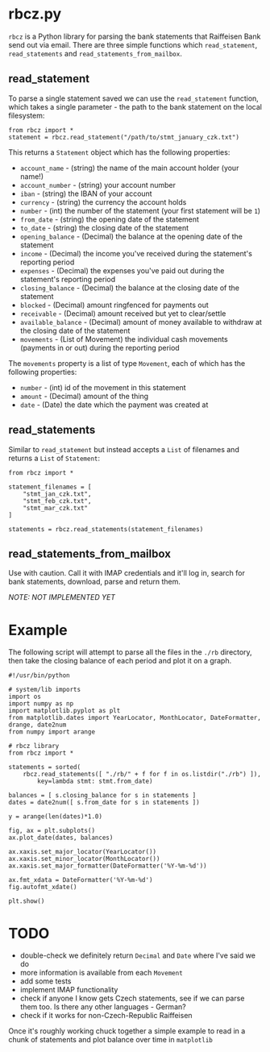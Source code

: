 # rbcz.py
`rbcz` is a Python library for parsing the bank statements that Raiffeisen Bank send out via email. There are three simple functions which `read_statement`, `read_statements` and `read_statements_from_mailbox`.

## read_statement

To parse a single statement saved we can use the `read_statement` function, which takes a single parameter - the path to the bank statement on the local filesystem:

```
from rbcz import *
statement = rbcz.read_statement("/path/to/stmt_january_czk.txt")
```

This returns a `Statement` object which has the following properties:

* `account_name` - (string) the name of the main account holder (your name!)
* `account_number` - (string) your account number
* `iban` - (string) the IBAN of your account
* `currency` - (string) the currency the account holds
* `number` - (int) the number of the statement (your first statement will be `1`)
* `from_date` - (string) the opening date of the statement
* `to_date` - (string) the closing date of the statement
* `opening_balance` - (Decimal) the balance at the opening date of the statement
* `income` - (Decimal) the income you've received during the statement's reporting period
* `expenses` - (Decimal) the expenses you've paid out during the statement's reporting period
* `closing_balance` - (Decimal) the balance at the closing date of the statement
* `blocked` - (Decimal) amount ringfenced for payments out
* `receivable` - (Decimal) amount received but yet to clear/settle
* `available_balance` - (Decimal) amount of money available to withdraw at the closing date of the statement
* `movements` - (List of Movement) the individual cash movements (payments in or out) during the reporting period

The `movements` property is a list of type `Movement`, each of which has the following properties:
* `number` - (int) id of the movement in this statement
* `amount` - (Decimal) amount of the thing
* `date` - (Date) the date which the payment was created at

## read_statements

Similar to `read_statement` but instead accepts a `List` of filenames and returns a `List` of `Statement`:

```
from rbcz import *

statement_filenames = [
    "stmt_jan_czk.txt",
    "stmt_feb_czk.txt",
    "stmt_mar_czk.txt"
]

statements = rbcz.read_statements(statement_filenames)
```

## read_statements_from_mailbox

Use with caution. Call it with IMAP credentials and it'll log in, search for bank statements, download, parse and return them.

*NOTE: NOT IMPLEMENTED YET*

# Example

The following script will attempt to parse all the files in the `./rb` directory, then take the closing balance of each period and plot it on a graph.

```
#!/usr/bin/python

# system/lib imports
import os
import numpy as np
import matplotlib.pyplot as plt
from matplotlib.dates import YearLocator, MonthLocator, DateFormatter, drange, date2num
from numpy import arange

# rbcz library
from rbcz import *

statements = sorted(
    rbcz.read_statements([ "./rb/" + f for f in os.listdir("./rb") ]),
        key=lambda stmt: stmt.from_date)

balances = [ s.closing_balance for s in statements ]
dates = date2num([ s.from_date for s in statements ])

y = arange(len(dates)*1.0)

fig, ax = plt.subplots()
ax.plot_date(dates, balances)

ax.xaxis.set_major_locator(YearLocator())
ax.xaxis.set_minor_locator(MonthLocator())
ax.xaxis.set_major_formatter(DateFormatter('%Y-%m-%d'))

ax.fmt_xdata = DateFormatter('%Y-%m-%d')
fig.autofmt_xdate()

plt.show()
```

# TODO

* double-check we definitely return `Decimal` and `Date` where I've said we do
* more information is available from each `Movement`
* add some tests
* implement IMAP functionality
* check if anyone I know gets Czech statements, see if we can parse them too. Is there any other languages - German?
* check if it works for non-Czech-Republic Raiffeisen

Once it's roughly working chuck together a simple example to read in a chunk of statements and plot balance over time in `matplotlib`
